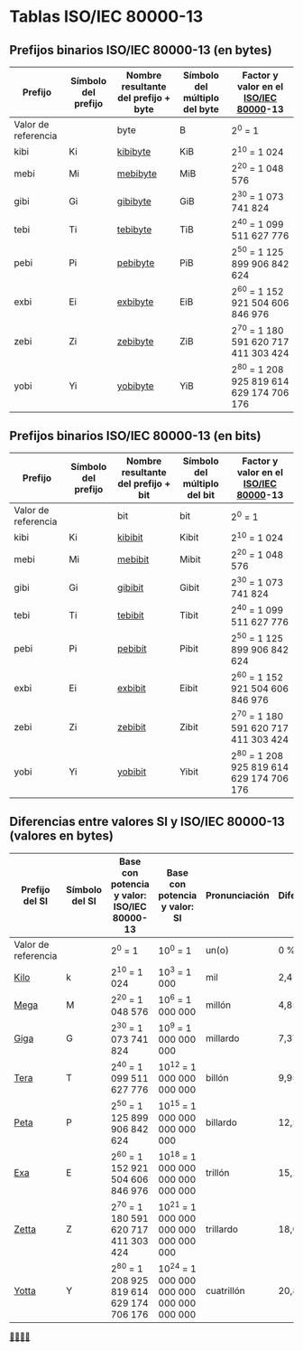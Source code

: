 # Tablas ISO/IEC 80000-13

## Prefijos binarios ISO/IEC 80000-13 (en bytes) 

| Prefijo             | Símbolo del prefijo | Nombre resultante del prefijo + byte                          | Símbolo del múltiplo del byte | Factor y valor en el [ISO/IEC 80000](https://es.wikipedia.org/wiki/ISO/IEC_80000 "ISO/IEC 80000")\-13 |
| ------------------- | ------------------- | ------------------------------------------------------------- | ----------------------------- | ----------------------------------------------------------------------------------------------------- |
| Valor de referencia |                     | byte                                                          | B                             | 2<sup>0</sup> = 1                                                                                     |
| kibi                | Ki                  | [kibibyte](https://es.wikipedia.org/wiki/Kibibyte "Kibibyte") | KiB                           | 2<sup>10</sup> = 1 024                                                                                |
| mebi                | Mi                  | [mebibyte](https://es.wikipedia.org/wiki/Mebibyte "Mebibyte") | MiB                           | 2<sup>20</sup> = 1 048 576                                                                            |
| gibi                | Gi                  | [gibibyte](https://es.wikipedia.org/wiki/Gibibyte "Gibibyte") | GiB                           | 2<sup>30</sup> = 1 073 741 824                                                                        |
| tebi                | Ti                  | [tebibyte](https://es.wikipedia.org/wiki/Tebibyte "Tebibyte") | TiB                           | 2<sup>40</sup> = 1 099 511 627 776                                                                    |
| pebi                | Pi                  | [pebibyte](https://es.wikipedia.org/wiki/Pebibyte "Pebibyte") | PiB                           | 2<sup>50</sup> = 1 125 899 906 842 624                                                                |
| exbi                | Ei                  | [exbibyte](https://es.wikipedia.org/wiki/Exbibyte "Exbibyte") | EiB                           | 2<sup>60</sup> = 1 152 921 504 606 846 976                                                            |
| zebi                | Zi                  | [zebibyte](https://es.wikipedia.org/wiki/Zebibyte "Zebibyte") | ZiB                           | 2<sup>70</sup> = 1 180 591 620 717 411 303 424                                                        |
| yobi                | Yi                  | [yobibyte](https://es.wikipedia.org/wiki/Yobibyte "Yobibyte") | YiB                           | 2<sup>80</sup> = 1 208 925 819 614 629 174 706 176                                                    |

## Prefijos binarios ISO/IEC 80000-13 (en bits) 

| Prefijo             | Símbolo del prefijo | Nombre resultante del prefijo + bit                        | Símbolo del múltiplo del bit | Factor y valor en el [ISO/IEC 80000](https://es.wikipedia.org/wiki/ISO/IEC_80000 "ISO/IEC 80000")\-13 |
| ------------------- | ------------------- | ---------------------------------------------------------- | ---------------------------- | ----------------------------------------------------------------------------------------------------- |
| Valor de referencia |                     | bit                                                        | bit                          | 2<sup>0</sup> = 1                                                                                     |
| kibi                | Ki                  | [kibibit](https://es.wikipedia.org/wiki/Kibibit "Kibibit") | Kibit                        | 2<sup>10</sup> = 1 024                                                                                |
| mebi                | Mi                  | [mebibit](https://es.wikipedia.org/wiki/Mebibit "Mebibit") | Mibit                        | 2<sup>20</sup> = 1 048 576                                                                            |
| gibi                | Gi                  | [gibibit](https://es.wikipedia.org/wiki/Gibibit "Gibibit") | Gibit                        | 2<sup>30</sup> = 1 073 741 824                                                                        |
| tebi                | Ti                  | [tebibit](https://es.wikipedia.org/wiki/Tebibit "Tebibit") | Tibit                        | 2<sup>40</sup> = 1 099 511 627 776                                                                    |
| pebi                | Pi                  | [pebibit](https://es.wikipedia.org/wiki/Pebibit "Pebibit") | Pibit                        | 2<sup>50</sup> = 1 125 899 906 842 624                                                                |
| exbi                | Ei                  | [exbibit](https://es.wikipedia.org/wiki/Exbibit "Exbibit") | Eibit                        | 2<sup>60</sup> = 1 152 921 504 606 846 976                                                            |
| zebi                | Zi                  | [zebibit](https://es.wikipedia.org/wiki/Zebibit "Zebibit") | Zibit                        | 2<sup>70</sup> = 1 180 591 620 717 411 303 424                                                        |
| yobi                | Yi                  | [yobibit](https://es.wikipedia.org/wiki/Yobibit "Yobibit") | Yibit                        | 2<sup>80</sup> = 1 208 925 819 614 629 174 706 176                                                    |

## Diferencias entre valores SI y ISO/IEC 80000-13 (valores en bytes)

| Prefijo del SI                                                        | Símbolo del SI | Base con potencia y valor: ISO/IEC 80000-13        | Base con potencia y valor: SI                       | Pronunciación | Diferencia | Base con potencia y valor: Hexadecimal |
| --------------------------------------------------------------------- | -------------- | -------------------------------------------------- | --------------------------------------------------- | ------------- | ---------- | -------------------------------------- |
| Valor de referencia                                                   |                | 2<sup>0</sup> = 1                                  | 10<sup>0</sup> = 1                                  | un(o)         | 0 %        | 16<sup>0</sup>                         |
| [Kilo](https://es.wikipedia.org/wiki/Kilo_(prefijo) "Kilo (prefijo)") | k              | 2<sup>10</sup> = 1 024                             | 10<sup>3</sup> = 1 000                              | mil           | 2,4 %      | 16<sup>2,5</sup>                       |
| [Mega](https://es.wikipedia.org/wiki/Mega_(prefijo) "Mega (prefijo)") | M              | 2<sup>20</sup> = 1 048 576                         | 10<sup>6</sup> = 1 000 000                          | millón        | 4,85 %     | 16<sup>5</sup>                         |
| [Giga](https://es.wikipedia.org/wiki/Giga "Giga")                     | G              | 2<sup>30</sup> = 1 073 741 824                     | 10<sup>9</sup> = 1 000 000 000                      | millardo      | 7,37 %     | 16<sup>7,5</sup>                       |
| [Tera](https://es.wikipedia.org/wiki/Tera_(prefijo) "Tera (prefijo)") | T              | 2<sup>40</sup> = 1 099 511 627 776                 | 10<sup>12</sup> = 1 000 000 000 000                 | billón        | 9,95 %     | 16<sup>10</sup>                        |
| [Peta](https://es.wikipedia.org/wiki/Peta_(prefijo) "Peta (prefijo)") | P              | 2<sup>50</sup> = 1 125 899 906 842 624             | 10<sup>15</sup> = 1 000 000 000 000 000             | billardo      | 12,58 %    | 16<sup>12,5</sup>                      |
| [Exa](https://es.wikipedia.org/wiki/Exa "Exa")                        | E              | 2<sup>60</sup> = 1 152 921 504 606 846 976         | 10<sup>18</sup> = 1 000 000 000 000 000 000         | trillón       | 15,29 %    | 16<sup>15</sup>                        |
| [Zetta](https://es.wikipedia.org/wiki/Zetta "Zetta")                  | Z              | 2<sup>70</sup> = 1 180 591 620 717 411 303 424     | 10<sup>21</sup> = 1 000 000 000 000 000 000 000     | trillardo     | 18,05 %    | 16<sup>17,5</sup>                      |
| [Yotta](https://es.wikipedia.org/wiki/Yotta "Yotta")                  | Y              | 2<sup>80</sup> = 1 208 925 819 614 629 174 706 176 | 10<sup>24</sup> = 1 000 000 000 000 000 000 000 000 | cuatrillón    | 20,89 %    | 16<sup>20</sup>                        |

[🌴🌴🌴🌴](https://www.youtube.com/watch?v=zPsQ8U9yGSw)
